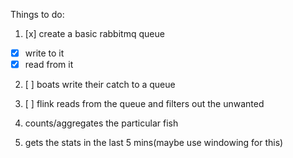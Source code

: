 Things to do:
1) [x] create a basic rabbitmq queue
 - [x] write to it
 - [x] read from it

2) [ ] boats write their catch to a queue

3) [ ] flink reads from the queue and filters out the unwanted

4) counts/aggregates the particular fish

5) gets the stats in the last 5 mins(maybe use windowing for this)  